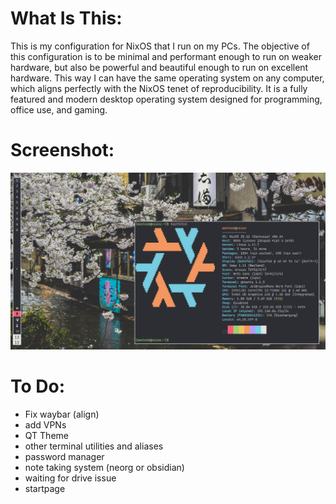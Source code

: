# What Is This:

This is my configuration for NixOS that I run on my PCs. The objective of this
configuration is to be minimal and performant enough to run on weaker hardware,
but also be powerful and beautiful enough to run on excellent hardware. This way
I can have the same operating system on any computer, which aligns perfectly
with the NixOS tenet of reproducibility. It is a fully featured and modern
desktop operating system designed for programming, office use, and gaming.

# Screenshot:

![Cool Linux Rice](./images/screenshot.png)

# To Do:

- Fix waybar (align)
- add VPNs
- QT Theme
- other terminal utilities and aliases
- password manager
- note taking system (neorg or obsidian)
- waiting for drive issue
- startpage
